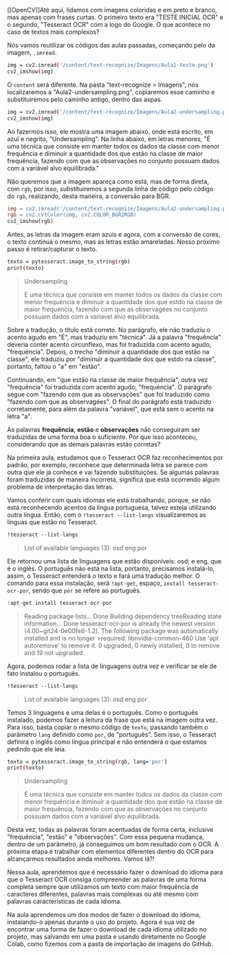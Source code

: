 [[OpenCV]]Até aqui, lidamos com imagens coloridas e em preto e branco, mas apenas com frases curtas. O primeiro texto era "TESTE INICIAL OCR" e o segundo, "Tesseract OCR" com a logo do Google. O que acontece no caso de textos mais complexos?

Nós vamos reutilizar os códigos das aulas passadas, começando pelo da imagem, `.imread`.

```bash
img = cv2.imread('/content/text-recognize/Imagens/Aula1-teste.png')
cv2_imshow(img)
```

O `content` será diferente. Na pasta "text-recognize > Imagens", nós localizaremos a "Aula2-undersampling.png", copiaremos esse caminho e substituiremos pelo caminho antigo, dentro das aspas.

```bash
img = cv2.imread('/content/text-recognize/Imagens/Aula2-undersampling.png')
cv2_imshow(img)
```

Ao fazermos isso, ele mostra uma imagem abaixo, onde está escrito, em azul e negrito, "Undersampling". Na linha abaixo, em letras menores, "É uma técnica que consiste em manter todos os dados da classe com menor frequência e diminuir a quantidade dos que estão na classe de maior frequência, fazendo com que as observações no conjunto possuam dados com a variável alvo equilibrada."

Não queremos que a imagem apareça como está, mas de forma direta, com `rgb`, por isso, substituiremos a segunda linha de código pelo código do `rgb`, realizando, desta maneira, a conversão para BGR.

```makefile
img = cv2.imread('/content/text-recognize/Imagens/Aula2-undersampling.png')
rgb = cv2.cvtColor(img, cv2.COLOR_BGR2RGB)
cv2_imshow(rgb)
```

Antes, as letras da imagem eram azuis e agora, com a conversão de cores, o texto continua o mesmo, mas as letras estão amareladas. Nosso próximo passo é retirar/capturar o texto.

```bash
texto = pytesseract.image_to_string(rgb)
print(texto)
```

> Undersampling
> 
> E uma técnica que consiste em manter todos os dados da classe com menor frequéncia e diminuir a quantidade dos que estdo na classe de maior frequéncia, fazendo com que as observagées no conjunto possuam dados com a variavel alvo equilibrada.

Sobre a tradução, o título está correto. No parágrafo, ele não traduziu o acento agudo em "É", mas traduziu em "técnica". Já a palavra "frequência" deveria conter acento circunflexo, mas foi traduzida com acento agudo, "frequéncia". Depois, o trecho "diminuir a quantidade dos que estão na classe", ele traduziu por "diminuir a quantidade dos que estdo na classe", portanto, faltou o "a" em "estão".

Continuando, em "que estão na classe de maior frequência", outra vez "frequência" foi traduzida com acento agudo, "frequéncia". O parágrafo segue com "fazendo com que as observações" que foi traduzido como "fazendo com que as observagées". O final do parágrafo está traduzido corretamente, para além da palavra "variável", que está sem o acento na letra "a".

As palavras **frequência**, **estão** e **observações** não conseguiram ser traduzidas de uma forma boa o suficiente. Por que isso aconteceu, considerando que as demais palavras estão corretas?

Na primeira aula, estudamos que o Tesseract OCR faz reconhecimentos por padrão, por exemplo, reconhece que determinada letra se parece com outra que ele já conhece e vai fazendo substituições. Se algumas palavras foram traduzidas de maneira incorreta, significa que está ocorrendo algum problema de interpretação das letras.

Vamos conferir com quais idiomas ele está trabalhando, porque, se não está reconhecendo acentos da língua portuguesa, talvez esteja utilizando outra língua. Então, com o `!tesseract --list-langs` visualizaremos as línguas que estão no Tesseract.

```css
!tesseract --list-langs
```

> List of available languages (3): osd eng por

Ele retornou uma lista de linguagens que estão disponíveis: osd; e eng, que é o inglês. O português não está na lista, portanto, precisamos instalá-lo, assim, o Tesseract entenderá o texto e fará uma tradução melhor. O comando para essa instalação, será `!apt-get`, espaço, `install tesseract-ocr-por`, sendo que `por` se refere ao português.

```csharp
!apt-get install tesseract-ocr-por
```

> Reading package lists... Done Building dependency treeReading state information... Done tesseract-ocr-por is already the newest version (4.00~git24-0e00fe6-1.2). The following package was automatically installed and is no longer >required: libnvidia-common-460 Use 'apt autoremove' to remove it. 0 upgraded, 0 newly installed, 0 to remove and 19 not upgraded.

Agora, podemos rodar a lista de linguagens outra vez e verificar se ele de fato instalou o português.

```css
!tesseract --list-langs
```

> List of available languages (3): osd eng por

Temos 3 linguagens e uma delas é o português. Como o português instalado, podemos fazer a leitura da frase que está na imagem outra vez. Para isso, basta copiar o mesmo código de `texto`, passando também o parâmetro `lang` definido como `por`, de "português". Sem isso, o Tesseract definirá o inglês como língua principal e não entenderá o que estamos pedindo que ele leia.

```bash
texto = pytesseract.image_to_string(rgb, lang='por')
print(texto)
```

> Undersampling

> É uma técnica que consiste em manter todos os dados da classe com menor frequência e diminuir a quantidade dos que estão na classe de maior frequência, fazendo com que as observações no conjunto possuam dados com a variável alvo equilibrada.

Desta vez, todas as palavras foram acentuadas de forma certa, inclusive "frequência", "estão" e "observações". Com essa pequena mudança, dentro de um parâmetro, já conseguimos um bom resultado com o OCR. A próxima etapa é trabalhar com elementos diferentes dentro do OCR para alcançarmos resultados ainda melhores. Vamos lá?!

Nessa aula, aprendemos que é necessário fazer o download do idioma para que o Tesseract OCR consiga compreender as palavras de uma forma completa sempre que utilizamos um texto com maior frequência de caracteres diferentes, palavras mais complexas ou até mesmo com palavras características de cada idioma.

Na aula aprendemos um dos modos de fazer o download do idioma, instalando-o apenas durante o uso do projeto. Agora é sua vez de encontrar uma forma de fazer o download de cada idioma utilizado no projeto, mas salvando em uma pasta e usando diretamente no Google Colab, como fizemos com a pasta de importação de imagens do GitHub.